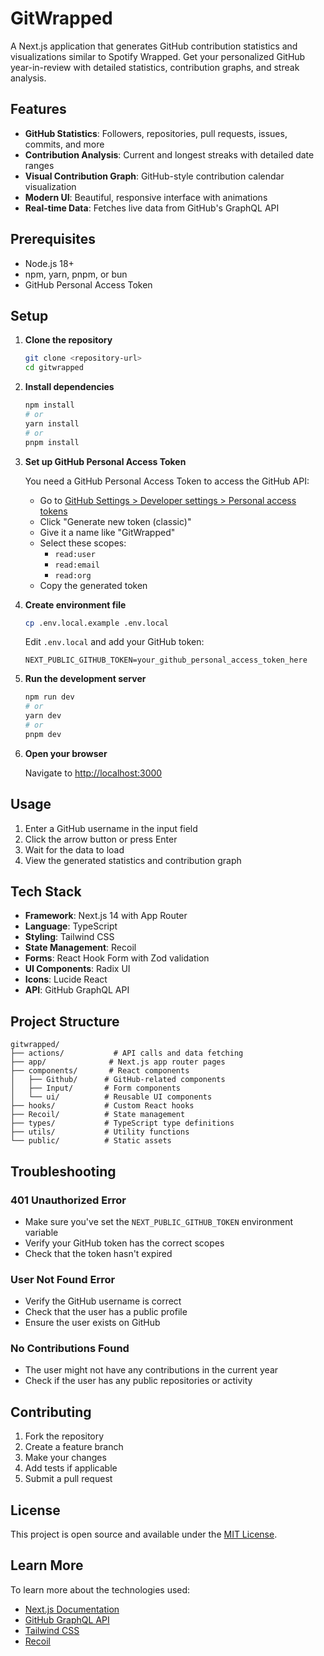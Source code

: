 # GitWrapped

A Next.js application that generates GitHub contribution statistics and visualizations similar to Spotify Wrapped. Get your personalized GitHub year-in-review with detailed statistics, contribution graphs, and streak analysis.

## Features

- **GitHub Statistics**: Followers, repositories, pull requests, issues, commits, and more
- **Contribution Analysis**: Current and longest streaks with detailed date ranges
- **Visual Contribution Graph**: GitHub-style contribution calendar visualization
- **Modern UI**: Beautiful, responsive interface with animations
- **Real-time Data**: Fetches live data from GitHub's GraphQL API

## Prerequisites

- Node.js 18+ 
- npm, yarn, pnpm, or bun
- GitHub Personal Access Token

## Setup

1. **Clone the repository**
   ```bash
   git clone <repository-url>
   cd gitwrapped
   ```

2. **Install dependencies**
   ```bash
   npm install
   # or
   yarn install
   # or
   pnpm install
   ```

3. **Set up GitHub Personal Access Token**
   
   You need a GitHub Personal Access Token to access the GitHub API:
   
   - Go to [GitHub Settings > Developer settings > Personal access tokens](https://github.com/settings/tokens)
   - Click "Generate new token (classic)"
   - Give it a name like "GitWrapped"
   - Select these scopes:
     - `read:user`
     - `read:email` 
     - `read:org`
   - Copy the generated token

4. **Create environment file**
   ```bash
   cp .env.local.example .env.local
   ```
   
   Edit `.env.local` and add your GitHub token:
   ```
   NEXT_PUBLIC_GITHUB_TOKEN=your_github_personal_access_token_here
   ```

5. **Run the development server**
   ```bash
   npm run dev
   # or
   yarn dev
   # or
   pnpm dev
   ```

6. **Open your browser**
   
   Navigate to [http://localhost:3000](http://localhost:3000)

## Usage

1. Enter a GitHub username in the input field
2. Click the arrow button or press Enter
3. Wait for the data to load
4. View the generated statistics and contribution graph

## Tech Stack

- **Framework**: Next.js 14 with App Router
- **Language**: TypeScript
- **Styling**: Tailwind CSS
- **State Management**: Recoil
- **Forms**: React Hook Form with Zod validation
- **UI Components**: Radix UI
- **Icons**: Lucide React
- **API**: GitHub GraphQL API

## Project Structure

```
gitwrapped/
├── actions/           # API calls and data fetching
├── app/              # Next.js app router pages
├── components/       # React components
│   ├── Github/      # GitHub-related components
│   ├── Input/       # Form components
│   └── ui/          # Reusable UI components
├── hooks/           # Custom React hooks
├── Recoil/          # State management
├── types/           # TypeScript type definitions
├── utils/           # Utility functions
└── public/          # Static assets
```

## Troubleshooting

### 401 Unauthorized Error
- Make sure you've set the `NEXT_PUBLIC_GITHUB_TOKEN` environment variable
- Verify your GitHub token has the correct scopes
- Check that the token hasn't expired

### User Not Found Error
- Verify the GitHub username is correct
- Check that the user has a public profile
- Ensure the user exists on GitHub

### No Contributions Found
- The user might not have any contributions in the current year
- Check if the user has any public repositories or activity

## Contributing

1. Fork the repository
2. Create a feature branch
3. Make your changes
4. Add tests if applicable
5. Submit a pull request

## License

This project is open source and available under the [MIT License](LICENSE).

## Learn More

To learn more about the technologies used:

- [Next.js Documentation](https://nextjs.org/docs)
- [GitHub GraphQL API](https://docs.github.com/en/graphql)
- [Tailwind CSS](https://tailwindcss.com/docs)
- [Recoil](https://recoiljs.org/docs/introduction/getting-started)
